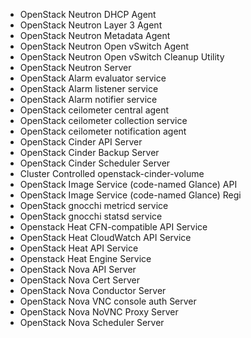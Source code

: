 * OpenStack Neutron DHCP Agent
* OpenStack Neutron Layer 3 Agent
* OpenStack Neutron Metadata Agent
* OpenStack Neutron Open vSwitch Agent
* OpenStack Neutron Open vSwitch Cleanup Utility
* OpenStack Neutron Server
* OpenStack Alarm evaluator service
* OpenStack Alarm listener service
* OpenStack Alarm notifier service
* OpenStack ceilometer central agent
* OpenStack ceilometer collection service
* OpenStack ceilometer notification agent
* OpenStack Cinder API Server
* OpenStack Cinder Backup Server
* OpenStack Cinder Scheduler Server
* Cluster Controlled openstack-cinder-volume
* OpenStack Image Service (code-named Glance) API
* OpenStack Image Service (code-named Glance) Regi
* OpenStack gnocchi metricd service
* OpenStack gnocchi statsd service
* Openstack Heat CFN-compatible API Service
* OpenStack Heat CloudWatch API Service
* OpenStack Heat API Service
* Openstack Heat Engine Service
* OpenStack Nova API Server
* OpenStack Nova Cert Server
* OpenStack Nova Conductor Server
* OpenStack Nova VNC console auth Server
* OpenStack Nova NoVNC Proxy Server
* OpenStack Nova Scheduler Server